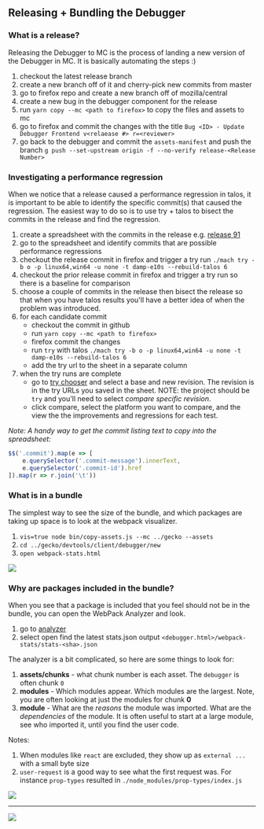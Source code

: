 ## Releasing + Bundling the Debugger

### What is a release?

Releasing the Debugger to MC is the process of landing a new version of the Debugger in MC.
It is basically automating the steps :)

1.  checkout the latest release branch
2.  create a new branch off of it and cherry-pick new commits from master
3.  go to firefox repo and create a new branch off of mozilla/central
4.  create a new bug in the debugger component for the release
5.  run `yarn copy --mc <path to firefox>` to copy the files and assets to mc
6.  go to firefox and commit the changes with the title `Bug <ID> - Update Debugger Frontend v<relaease #> r=<reviewer>`
7.  go back to the debugger and commit the `assets-manifest` and push the branch `g push --set-upstream origin -f --no-verify release-<Release Number>`

### Investigating a performance regression

When we notice that a release caused a performance regression in talos, it is important to be able to identify the specific commit(s) that caused the regression. The easiest way to do so is to use try + talos to bisect the commits in the release and find the regression.

1. create a spreadsheet with the commits in the release e.g. [release 91][sheet]
2. go to the spreadsheet and identify commits that are possible performance regressions
3. checkout the release commit in firefox and trigger a try run `./mach try -b o -p linux64,win64 -u none -t damp-e10s --rebuild-talos 6`
4. checkout the prior release commit in firefox and trigger a try run so there is a baseline for comparison
5. choose a couple of commits in the release then bisect the release so that when you have talos results you'll have a better idea of when the problem was introduced.
6. for each candidate commit
   - checkout the commit in github
   - run `yarn copy --mc <path to firefox>`
   - firefox commit the changes
   - run `try` with talos `./mach try -b o -p linux64,win64 -u none -t damp-e10s --rebuild-talos 6`
   - add the try url to the sheet in a separate column
7. when the try runs are complete
   - go to [try chooser][try] and select a base and new revision. The revision is in the try URLs you saved in the sheet. NOTE:
     the project should be `try` and you'll need to select _compare specific revision_.
   - click compare, select the platform you want to compare, and the view the the improvements and regressions for each test.

*Note: A handy way to get the commit listing text to copy into the spreadsheet:*

```js
$$('.commit').map(e => [
    e.querySelector('.commit-message').innerText, 
    e.querySelector('.commit-id').href
]).map(r => r.join('\t'))
```

[sheet]: https://docs.google.com/spreadsheets/d/1yEkT0lk2UVI7tsfZpNH2yo8ajZQsLs6gyW9gGOoaTDk/edit#gid=0
[try]: https://treeherder.mozilla.org/perf.html#/comparechooser?newProject=try&newRevision=5c850420b5a08ef14d9c52e0f76648168b2d9a88

### What is in a bundle

The simplest way to see the size of the bundle,
and which packages are taking up space is to look at the webpack visualizer.

1.  `vis=true node bin/copy-assets.js --mc ../gecko --assets`
2.  `cd ../gecko/devtools/client/debugger/new`
3.  `open webpack-stats.html`

![][vis]

### Why are packages included in the bundle?

When you see that a package is included that you feel should not be in the bundle,
you can open the WebPack Analyzer and look.

1.  go to [analyzer](http://webpack.github.io/analyse)
2.  select open find the latest stats.json output `<debugger.html>/webpack-stats/stats-<sha>.json`

The analyzer is a bit complicated, so here are some things to look for:

1.  **assets/chunks** - what chunk number is each asset. The `debugger` is often chunk `0`
2.  **modules** - Which modules appear. Which modules are the largest. Note, you are often looking at just the modules for chunk **0**
3.  **module** - What are the _reasons_ the module was imported. What are the _dependencies_ of the module. It is often useful to start at a large module, see who imported it, until you find the user code.

Notes:

1.  When modules like `react` are excluded, they show up as `external ...` with a small byte size
2.  `user-request` is a good way to see what the first request was. For instance `prop-types` resulted in `./node_modules/prop-types/index.js`

![][ana]

---

![][ana2]

[ana]: https://shipusercontent.com/05ace0ec040dc7af3067cb50b528d717/Screen%20Shot%202017-11-08%20at%209.42.07%20AM.png
[vis]: https://shipusercontent.com/d00336549a3b754be1d6669c1dee2fd7/Screen%20Shot%202017-11-08%20at%209.41.09%20AM.png
[ana2]: https://shipusercontent.com/5eddfde393466f225e402f7d0226b1d1/Screen%20Shot%202017-11-08%20at%204.03.23%20PM.png
